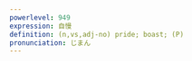 ```yaml
---
powerlevel: 949
expression: 自慢
definition: (n,vs,adj-no) pride; boast; (P)
pronunciation: じまん
---
```

